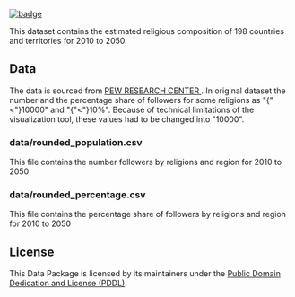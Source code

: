 <a href="https://datahub.io/core/world-religion-projections"><img src="https://badgen.net/badge/icon/View%20on%20datahub.io/orange?icon=https://datahub.io/datahub-cube-badge-icon.svg&label&scale=1.25)" alt="badge" /></a>

This dataset contains the estimated religious composition of 198 countries and territories for 2010 to 2050.

## Data
The data is sourced from  [PEW RESEARCH CENTER ](https://www.pewforum.org/2015/04/02/religious-projection-table/2010/percent/all/).
In original dataset  the number and the percentage share  of followers for some religions as "{"<"}10000" and "{"<"}10%". Because of technical limitations of the visualization tool, these values had to be changed into "10000".

### data/rounded_population.csv
This file contains the number followers by religions and region for 2010 to 2050

### data/rounded_percentage.csv
This file contains the percentage share of followers by religions and region for 2010 to 2050

## License

This Data Package is licensed by its maintainers under the [Public Domain Dedication and License (PDDL)](http://opendatacommons.org/licenses/pddl/1.0/).
